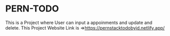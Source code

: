 # PERN-TODO
This is a Project where User can input a appoinments and update and delete.
This Project Website Link is =>https://pernstacktodobyjd.netlify.app/
